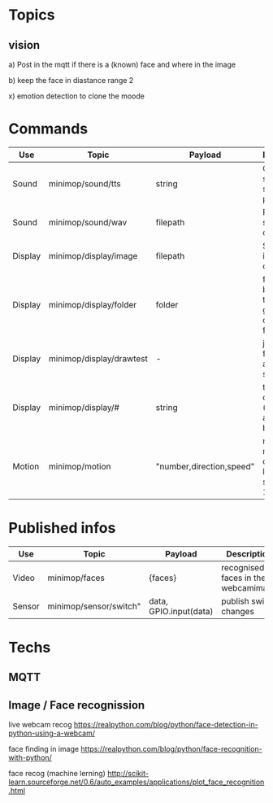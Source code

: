 # Topics



## vision

a) Post in the mqtt if there is a (known) face and where in the image

b) keep the face in diastance range 2


x) emotion detection to clone the moode


# Commands


| Use | Topic | Payload | Description |
| --- | --- | --- | --- |
| Sound | minimop/sound/tts | string | Converts string to speach and plays it |
| Sound | minimop/sound/wav | filepath | Plays the specivied output file |
| Display | minimop/display/image | filepath | Show image in oled |
| Display | minimop/display/folder | folder | folder with bmp files that all are going to be displayed from a-z |
| Display | minimop/display/drawtest | - | just a test for drawing and speedtest |
| Display | minimop/display/# | string | text to display (adds date and topic by default  |
| Motion | minimop/motion | "number,direction,speed" | number motor:1-4, direction: left\|right, speed:0.0-1.0 |

# Published infos


| Use | Topic | Payload | Description |
| --- | --- | --- | --- |
| Video | minimop/faces | {faces} | recognised faces in the webcamimage |
| Sensor | minimop/sensor/switch" | data, GPIO.input(data) | publish switch changes |




# Techs

## MQTT

## Image / Face recognission

live webcam recog
https://realpython.com/blog/python/face-detection-in-python-using-a-webcam/

face finding in image 
https://realpython.com/blog/python/face-recognition-with-python/

face recog (machine lerning)
http://scikit-learn.sourceforge.net/0.6/auto_examples/applications/plot_face_recognition.html


